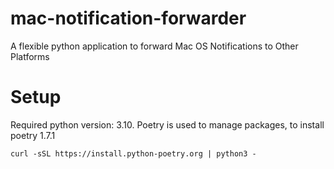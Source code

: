# mac-notification-forwarder
A flexible python application to forward Mac OS Notifications to Other Platforms

# Setup
Required python version: 3.10.
Poetry is used to manage packages, to install poetry 1.7.1
```
curl -sSL https://install.python-poetry.org | python3 -
```